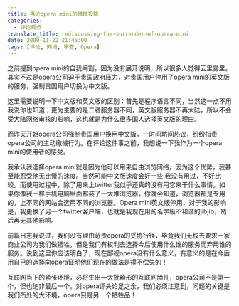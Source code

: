 ```yaml
---
title: 再论opera mini的缴械投降
categories:
  - 评论观点
translate_title: rediscussing-the-surrender-of-opera-mini
date: 2009-11-22 21:46:00
tags: [评论, 网络, 审查, Opera]
---
```


之前提到opera mini的自我阉割，因为没有展开说明，所以很多人觉得云里雾里。其实不过是opera公司迫于贵国政府压力，对贵国用户停用了opera mini的英文版的服务，强制贵国用户切换为中文版。

这里需要说明一下中文版和英文版的区别：首先是程序语言不同，当然这一点不用我说你也知道；更为主要的是二者服务器不同，英文版服务器不再大陆，所以不会受大陆网络审核的影响，这也就是为什么很多国人选择英文版的理由。

而昨天开始opera公司强制贵国用户换用中文版，一时间坊间热议，纷纷指责opera公司的主动缴械行为。在评论这件事之前，我想说一下我作为一个opera mini的使用者的感受。

我承认我选择opera mini就是因为他可以用来自由浏览网络，因为这个优势，我甚至能忍受他无比慢的速度。当然可能中文版速度会好一些,我没有用过，不好比较。而使用过程中，除了用来上twitter我似乎还真的没有用它来干什么事情。如果你像我一样手机电脑里面都装了一大堆浏览器，你就会知道，浏览器都是专用的，上不同的网站会选用不同的浏览器。Opera mini英文版停用，对于我的影响是，我更换了另一个twitter客户端，也就是我现在用的名字极不和谐的jibjib，然后再无其他影响。

前篇日志我说过，我们没有理由苛责opera的妥协行径，毕竟我们无权去要求一家商业公司为我们做牺牲，但是我们有权利去选择今后使用什么谁的服务而弃用谁的服务。说到这里你应该明白了，现在鄙视opera没有什么意义，有意义的是在今后用自己的选择向opera证明他们现在的做法是得不偿失的！

互联网当下的紧张环境，必将生出一大批畸形的互联网胎儿，opera公司不是第一个，但也绝非最后一个。对opera评头论足之余，我们必须注意到，问题的关键是我们所处的大环境，opera只是另一个牺牲品！
